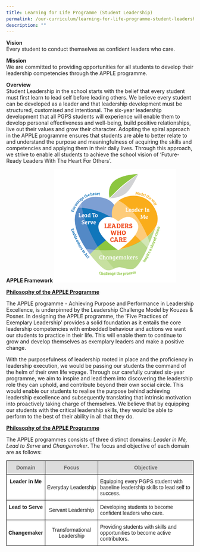 ```yaml
---
title: Learning for Life Programme (Student Leadership)
permalink: /our-curriculum/learning-for-life-programme-student-leadership/
description: ""
---
```



**Vision**  
Every student to conduct themselves as confident leaders who care.    
  
**Mission**<br>
We are committed to providing opportunities for all students to develop their leadership competencies through the APPLE programme.    
  
**Overview**  
Student Leadership in the school starts with the belief that every student must first learn to lead self before leading others. We believe every student can be developed as a leader and that leadership development must be structured, customised and intentional. The six-year leadership development that all PGPS students will experience will enable them to develop personal effectiveness and well-being, build positive relationships, live out their values and grow their character. Adopting the spiral approach in the APPLE programme ensures that students are able to better relate to and understand the purpose and meaningfulness of acquiring the skills and competencies and applying them in their daily lives. Through this approach, we strive to enable all students to achieve the school vision of ‘Future-Ready Leaders With The Heart For Others’.  
  
**APPLE Framework**
<img src="/images/Our%20Curriculum/APPLE%20Framework.png"  
     style="width:65%">


**<u>Philosophy of the APPLE Programme</u>**

The APPLE programme - Achieving Purpose and Performance in Leadership Excellence, is underpinned by the Leadership Challenge Model by Kouzes & Posner. In designing the APPLE programme, the ‘Five Practices of Exemplary Leadership’ provides a solid foundation as it entails the core leadership competencies with embedded behaviour and actions we want our students to practice in their life. This will enable them to continue to grow and develop themselves as exemplary leaders and make a positive change. 

  

With the purposefulness of leadership rooted in place and the proficiency in leadership execution, we would be passing our students the command of the helm of their own life voyage. Through our carefully curated six-year programme, we aim to inspire and lead them into discovering the leadership role they can uphold, and contribute beyond their own social circle. This would enable our students to realise the purpose behind achieving leadership excellence and subsequently translating that intrinsic motivation into proactively taking charge of themselves. We believe that by equipping our students with the critical leadership skills, they would be able to perform to the best of their ability in all that they do.  

  

**<u>Philosophy of the APPLE Programme</u>**

The APPLE programmes consists of three distinct domains: _Leader in Me, Lead to Serve_ and _Changemaker_. The focus and objective of each domain are as follows:  

  

<table style="border-collapse:collapse;border-spacing:0" class="tg"><thead><tr><th style="background-color:#DDD;border-color:black;border-style:solid;border-width:1px;color:#666;font-family:Arial, sans-serif;font-size:14px;font-weight:bold;overflow:hidden;padding:10px 5px;text-align:center;vertical-align:middle;word-break:normal"><span style="color:#666;background-color:#DDD">Domain</span></th><th style="background-color:#DDD;border-color:black;border-style:solid;border-width:1px;color:#666;font-family:Arial, sans-serif;font-size:14px;font-weight:bold;overflow:hidden;padding:10px 5px;text-align:center;vertical-align:middle;word-break:normal"><span style="color:#666;background-color:#DDD">Focus</span></th><th style="background-color:#DDD;border-color:black;border-style:solid;border-width:1px;color:#666;font-family:Arial, sans-serif;font-size:14px;font-weight:bold;overflow:hidden;padding:10px 5px;text-align:center;vertical-align:middle;word-break:normal"><span style="color:#666;background-color:#DDD">Objective</span></th></tr></thead><tbody><tr><td style="background-color:#FFF;border-color:black;border-style:solid;border-width:1px;font-family:Arial, sans-serif;font-size:14px;font-weight:bold;overflow:hidden;padding:10px 5px;text-align:center;vertical-align:top;word-break:normal">Leader in Me</td><td style="background-color:#FFF;border-color:black;border-style:solid;border-width:1px;font-family:Arial, sans-serif;font-size:14px;overflow:hidden;padding:10px 5px;text-align:center;vertical-align:middle;word-break:normal">Everyday Leadership</td><td style="background-color:#FFF;border-color:black;border-style:solid;border-width:1px;font-family:Arial, sans-serif;font-size:14px;overflow:hidden;padding:10px 5px;text-align:left;vertical-align:middle;word-break:normal">Equipping every PGPS student with baseline leadership skills to lead self to success.</td></tr><tr><td style="background-color:#FFF;border-color:black;border-style:solid;border-width:1px;font-family:Arial, sans-serif;font-size:14px;font-weight:bold;overflow:hidden;padding:10px 5px;text-align:center;vertical-align:top;word-break:normal">Lead to Serve</td><td style="background-color:#FFF;border-color:black;border-style:solid;border-width:1px;font-family:Arial, sans-serif;font-size:14px;overflow:hidden;padding:10px 5px;text-align:center;vertical-align:middle;word-break:normal">Servant Leadership</td><td style="background-color:#FFF;border-color:black;border-style:solid;border-width:1px;font-family:Arial, sans-serif;font-size:14px;overflow:hidden;padding:10px 5px;text-align:left;vertical-align:middle;word-break:normal">Developing students to become confident leaders who care.</td></tr><tr><td style="background-color:#FFF;border-color:black;border-style:solid;border-width:1px;font-family:Arial, sans-serif;font-size:14px;font-weight:bold;overflow:hidden;padding:10px 5px;text-align:center;vertical-align:middle;word-break:normal"> Changemaker</td><td style="background-color:#FFF;border-color:black;border-style:solid;border-width:1px;font-family:Arial, sans-serif;font-size:14px;overflow:hidden;padding:10px 5px;text-align:center;vertical-align:middle;word-break:normal"> Transformational Leadership</td><td style="background-color:#FFF;border-color:black;border-style:solid;border-width:1px;font-family:Arial, sans-serif;font-size:14px;overflow:hidden;padding:10px 5px;text-align:left;vertical-align:middle;word-break:normal">Providing students with skills and opportunities to become active contributors.</td></tr></tbody></table>